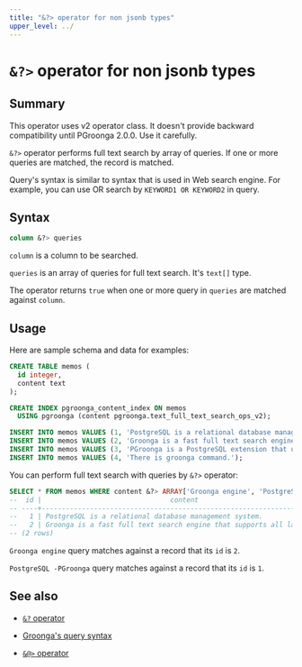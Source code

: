 ```yaml
---
title: "&?> operator for non jsonb types"
upper_level: ../
---
```


# `&?>` operator for non jsonb types

## Summary

This operator uses v2 operator class. It doesn't provide backward compatibility until PGroonga 2.0.0. Use it carefully.

`&?>` operator performs full text search by array of queries. If one or more queries are matched, the record is matched.

Query's syntax is similar to syntax that is used in Web search engine. For example, you can use OR search by `KEYWORD1 OR KEYWORD2` in query.

## Syntax

```sql
column &?> queries
```

`column` is a column to be searched.

`queries` is an array of queries for full text search. It's `text[]` type.

The operator returns `true` when one or more query in `queries` are matched against `column`.

## Usage

Here are sample schema and data for examples:

```sql
CREATE TABLE memos (
  id integer,
  content text
);

CREATE INDEX pgroonga_content_index ON memos
  USING pgroonga (content pgroonga.text_full_text_search_ops_v2);
```

```sql
INSERT INTO memos VALUES (1, 'PostgreSQL is a relational database management system.');
INSERT INTO memos VALUES (2, 'Groonga is a fast full text search engine that supports all languages.');
INSERT INTO memos VALUES (3, 'PGroonga is a PostgreSQL extension that uses Groonga as index.');
INSERT INTO memos VALUES (4, 'There is groonga command.');
```

You can perform full text search with queries by `&?>` operator:

```sql
SELECT * FROM memos WHERE content &?> ARRAY['Groonga engine', 'PostgreSQL -PGroonga'];
--  id |                                content                                 
-- ----+------------------------------------------------------------------------
--   1 | PostgreSQL is a relational database management system.
--   2 | Groonga is a fast full text search engine that supports all languages.
-- (2 rows)
```

`Groonga engine` query matches against a record that its `id` is `2`.

`PostgreSQL -PGroonga` query matches against a record that its `id` is `1`.

## See also

  * [`&?` operator](query-v2.html)

  * [Groonga's query syntax](http://groonga.org/docs/reference/grn_expr/query_syntax.html)

  * [`&@>` operator](match-in-v2.html)
